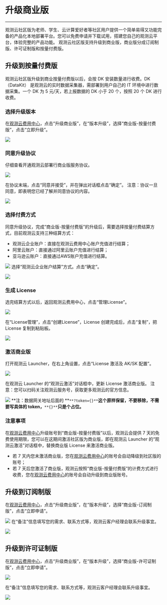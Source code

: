 # 升级商业版
---

观测云社区版为老师、学生、云计算爱好者等社区用户提供一个简单易得又功能完备的产品化本地部署平台。您可以免费申请并下载试用，搭建您自己的观测云平台，体验完整的产品功能。
观测云社区版支持升级到商业版，商业版分成订阅制版、许可证制版和按量付费版。

## 升级到按量付费版
观测云社区版升级到商业按量付费版以后，会按 DK 安装数量进行收费。DK（DataKit） 是观测云的实时数据采集器，需部署到用户自己的 IT 环境中进行数据采集。一个 DK 为  5 元/天，若上报数据的 DK 小于 20 个，按照 20 个 DK 进行收费。
### 选择升级版本
在[观测云费用中心](https://boss.guance.com/#/signin)，点击“升级商业版”，在“版本升级”，选择“商业版-按量付费版”，点击“立即升级”。

![](img/13.deployment_1.png)

### 同意升级协议
仔细查看开通观测云部署行商业版服务协议。

![](img/13.deployment_2.png)

在协议末端，点击“同意并接受”，并在弹出对话框点击“确定”。
注意：协议一旦同意，即表明您已经了解并同意协议的内容。

![](img/13.deployment_3.png)

### 选择付费方式
同意升级协议，完成“商业版-按量付费版”的升级后，需要选择按量付费结算方式，目前观测云支持三种结算方式：

- 观测云企业账户：直接在观测云费用中心账户充值进行结算；
- 阿里云账户：直接通过阿里云账户充值进行结算；
- 亚马逊云账户：直接通过AWS账户充值进行结算。

![](img/13.deployment_4.png)
选择“观测云企业账户结算”方式。点击“确定”。

![](img/13.deployment_5.png)

### 生成 License
选完结算方式以后，返回观测云费用中心，点击“管理License”。

![](img/13.deployment_6.png)

在“License管理”，点击“创建License”，License 创建完成后，点击“复制”，把 License 复制到粘贴板。

![](img/13.deployment_7.png)

### 激活商业版
打开观测云 Launcher，在右上角设置，点击“License 激活及 AK/SK 配置”。

![](img/13.deployment_8.png)

在观测云 Launcher 的“观测云激活”对话框中，更新 License 激活商业版。
注意：您可以扫码关注观测云服务号，获取更多观测云的官方信息。

![](img/13.deployment_9.png)
**注：数据网关地址后面的 **`**?token={}**`**这个原样保留，不要移除，不需要写具体的 token，**`**{}**`**只是个占位。**

### 注意事项
在[观测云费用中心](https://boss.guance.com/#/signin)升级账号到“商业版-按量付费版”以后，观测云会提供 7 天的免费使用期限，您可以在这期间激活社区版为商业版，即在观测云 Launcher 的“观测云激活”对话框中，替换商业版 License 来激活商业版。

- 若 7 天内您未激活商业版，您在[观测云费用中心](https://boss.guance.com/#/signin)的账号会自动降级到社区版的账号；
- 若 7 天后您激活了商业版，观测云按照“商业版-按量付费版”的计费方式进行收费，您在[观测云费用中心](https://boss.guance.com/#/signin)的账号会自动升级到商业版账号。

## 升级到订阅制版
在[观测云费用中心](https://boss.guance.com/#/signin)，点击“升级商业版”，在“版本升级”，选择“商业版-订阅制版”，点击“立即申请”。

![](img/13.deployment_10.png)
在“备注”信息填写您的需求、联系方式等，观测云客户经理会联系升级事宜。

![](img/13.deployment_11.png)

## 升级到许可证制版
在[观测云费用中心](https://boss.guance.com/#/signin)，点击“升级商业版”，在“版本升级”，选择“商业版-许可证制版”，点击“立即申请”。

![](img/13.deployment_12.png)

在“备注”信息填写您的需求、联系方式等，观测云客户经理会联系升级事宜。

![](img/13.deployment_13.png)

